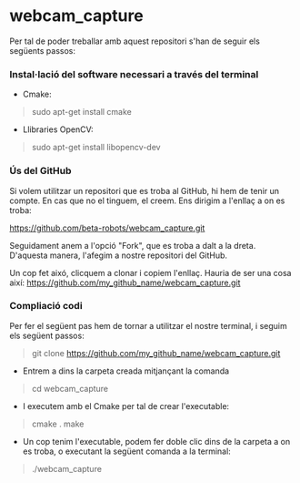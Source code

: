 # webcam_capture
Per tal de poder treballar amb aquest repositori s'han de seguir els següents passos: 
### Instal·lació del software necessari a través del terminal
* Cmake:
> sudo apt-get install cmake
* Llibraries OpenCV:
> sudo apt-get install libopencv-dev
### Ús del GitHub
Si volem utilitzar un repositori que es troba al GitHub, hi hem de tenir un compte. En cas que no el tinguem, el creem. Ens dirigim a l'enllaç a on es troba:

https://github.com/beta-robots/webcam_capture.git

Seguidament anem a l'opció "Fork", que es troba a dalt a la dreta. D'aquesta manera, l'afegim a nostre repositori del GitHub.

Un cop fet aixó, clicquem a clonar i copiem l'enllaç. Hauria de ser una cosa així:
https://github.com/my_github_name/webcam_capture.git

### Compliació codi
Per fer el següent pas hem de tornar a utilitzar el nostre terminal, i seguim els següent passos:
> git clone https://github.com/my_github_name/webcam_capture.git
* Entrem a dins la carpeta creada mitjançant la comanda
> cd webcam_capture
* I executem amb el Cmake per tal de crear l'executable:
> cmake .
> make
* Un cop tenim l'executable, podem fer doble clic dins de la carpeta a on es troba, o executant la següent comanda a la terminal:
> ./webcam_capture
